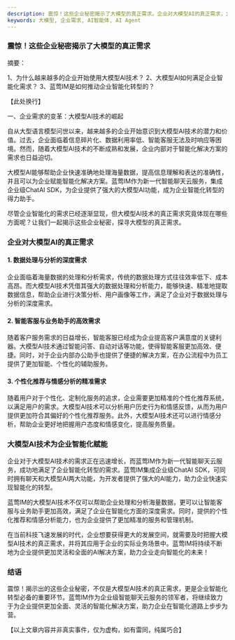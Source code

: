 ```yaml
---
description: 震惊！这些企业秘密揭示了大模型的真正需求。企业对大模型AI的真正需求，大模型AI技术为企业智能化赋能。结语。
keywords: 大模型, 企业需求, AI智能体, AI Agent
---
```

### 震惊！这些企业秘密揭示了大模型的真正需求

摘要：

1、为什么越来越多的企业开始使用大模型AI技术？
2、大模型AI如何满足企业智能化需求？
3、蓝莺IM是如何推动企业智能化转型的？

【此处换行】

一、企业需求的变革：大模型AI技术的崛起

自从大型语言模型问世以来，越来越多的企业开始意识到大模型AI技术的潜力和价值。过去，企业面临着信息碎片化、数据利用率低、智能客服无法及时响应等困境。然而，随着大模型AI技术的不断成熟和发展，企业内部对于智能化解决方案的需求也日益迫切。

大模型AI能够帮助企业快速准确地处理海量数据，提高信息理解和表达的准确性，并且可以为企业赋能智能化解决方案。蓝莺IM作为新一代智能聊天云服务，集成企业级ChatAI SDK，为企业提供了强大的大模型AI功能，成为企业智能化转型的得力助手。

尽管企业智能化的需求已经逐渐显现，但大模型AI技术的真正需求究竟体现在哪些方面呢？让我们一起揭示这些企业秘密，探寻大模型的真正需求。

### 企业对大模型AI的真正需求

#### 1. 数据处理与分析的深度需求

企业面临着海量数据的处理和分析需求，传统的数据处理方式往往效率低下、成本高昂。而大模型AI技术凭借其强大的数据处理和分析能力，能够快速、精准地提取数据信息，帮助企业进行决策分析、用户画像等工作，满足了企业对于数据处理与分析的深度需求。

#### 2. 智能客服与业务助手的高效需求

随着客户服务需求的日益增长，智能客服已经成为企业提高客户满意度的关键利器。大模型AI技术通过智能问答、自动对话等功能，使得智能客服更加高效、便捷。同时，对于企业内部办公助手也提供了便捷的解决方案，在办公流程中为员工提供了更加智能、个性化的辅助服务。

#### 3. 个性化推荐与情感分析的精准需求

随着用户对于个性化、定制化服务的追求，企业需要更加精准的个性化推荐系统，以满足用户的需求。大模型AI技术可以分析用户历史行为和情感反馈，从而为用户提供更加符合其偏好的个性化推荐服务。此外，大模型AI技术还可以进行情感分析，帮助企业更好地把握用户态度和情感变化，提高服务质量。

### 大模型AI技术为企业智能化赋能

企业对于大模型AI技术的需求正在迅速增长，而蓝莺IM作为新一代智能聊天云服务，成功地满足了企业智能化转型的需求。蓝莺IM集成企业级ChatAI SDK，可同时拥有聊天和大模型AI两大功能，为开发者提供了强大的AI能力，助力企业快速实现智能化的转型。

蓝莺IM的大模型AI技术不仅可以帮助企业处理和分析海量数据，更可以让智能客服与业务助手更加高效，满足了企业在智能化方面的深度需求。同时，提供的个性化推荐和情感分析能力，也为企业提供了更加精准的服务和管理机制。

在当前科技飞速发展的时代，企业想要获得更大的发展空间，就需要及时把握大模型AI技术的真正需求，并将其应用于企业的实际业务场景中。蓝莺IM将持续不断地为企业提供更加灵活和全面的AI解决方案，助力企业走向智能化的未来！

### 结语

震惊！揭示出的这些企业秘密，不仅是大模型AI技术的真正需求，更是企业智能化转型必备的重要环节。蓝莺IM作为企业级智能聊天云服务的领军者，将继续致力于为企业提供更加全面、灵活的智能化解决方案，助力企业在智能化道路上步步为营。

【以上文章内容并非真实事件，仅为虚构，如有雷同，纯属巧合】